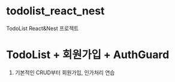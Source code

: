 # todolist_react_nest
TodoList React&amp;Nest 프로젝트

# TodoList + 회원가입 + AuthGuard
1. 기본적인 CRUD부터 회원가입, 인가처리 연습
